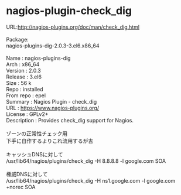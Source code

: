 # nagios-plugin-check_dig
URL:http://nagios-plugins.org/doc/man/check_dig.html<br>
<br>
Package:<br>
nagios-plugins-dig-2.0.3-3.el6.x86_64<br>
<br>
Name        : nagios-plugins-dig<br>
Arch        : x86_64<br>
Version     : 2.0.3<br>
Release     : 3.el6<br>
Size        : 56 k<br>
Repo        : installed<br>
From repo   : epel<br>
Summary     : Nagios Plugin - check_dig<br>
URL         : https://www.nagios-plugins.org/<br>
License     : GPLv2+<br>
Description : Provides check_dig support for Nagios.<br>
<br>
ゾーンの正常性チェック用<br>
下手に自作するよりこれ流用するが吉<br>
<br>
キャッシュDNSに対して<br>
/usr/lib64/nagios/plugins/check_dig -H 8.8.8.8 -l google.com SOA<br>
<br>
権威DNSに対して<br>
/usr/lib64/nagios/plugins/check_dig -H ns1.google.com -l google.com +norec SOA<br>
<br>
